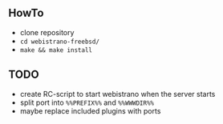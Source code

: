 ## HowTo

 * clone repository
 * `cd webistrano-freebsd/`
 * `make && make install`

## TODO

 * create RC-script to start webistrano when the server starts
 * split port into `%%PREFIX%%` and `%%WWWDIR%%`
 * maybe replace included plugins with ports